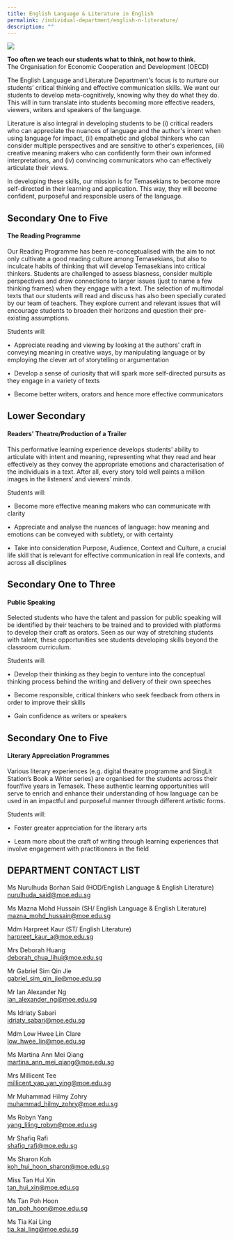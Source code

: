 ```yaml
---
title: English Language & Literature in English
permalink: /individual-department/english-n-literature/
description: ""
---
```

![](/images/2023%20dept%20el.png)

**Too often we teach our students what to think, not how to think.**<br>
The Organisation for Economic Cooperation and Development (OECD)

The English Language and Literature Department's focus is to nurture our students’ critical thinking and effective communication skills. We want our students to develop meta-cognitively, knowing why they do what they do. This will in turn translate into students becoming more effective readers, viewers, writers and speakers of the language.

Literature is also integral in developing students to be (i) critical readers who can appreciate the nuances of language and the author's intent when using language for impact, (ii) empathetic and global thinkers who can consider multiple perspectives and are sensitive to other's experiences, (iii) creative meaning makers who can confidently form their own informed interpretations, and (iv) convincing communicators who can effectively articulate their views.

In developing these skills, our mission is for Temasekians to become more self-directed in their learning and application. This way, they will become confident, purposeful and responsible users of the language.&nbsp;

## Secondary One to Five
#### The Reading Programme
Our Reading Programme has been re-conceptualised with the aim to not only cultivate a good reading culture among Temasekians, but also to inculcate habits of thinking that will develop Temasekians into critical thinkers. Students are challenged to assess biasness, consider multiple perspectives and draw connections to larger issues (just to name a few thinking frames) when they engage with a text. The selection of multimodal texts that our students will read and discuss has also been specially curated by our team of teachers. They explore current and relevant issues that will encourage students to broaden their horizons and question their pre-existing assumptions.

Students will:

•&nbsp; Appreciate reading and viewing by looking at the authors’ craft in conveying meaning in creative ways, by manipulating language or by employing the clever art of storytelling or argumentation

•&nbsp;&nbsp;Develop a sense of curiosity that will spark more self-directed pursuits as they engage in a variety of texts

•&nbsp;&nbsp;Become better writers, orators and hence more effective communicators

## Lower Secondary
#### Readers' Theatre/Production of a Trailer

This performative learning experience develops students’ ability to articulate with intent and meaning, representing what they read and hear effectively as they convey the appropriate emotions and characterisation of the individuals in a text. After all, every story told well paints a million images in the listeners’ and viewers’ minds.

Students will:

•&nbsp;&nbsp;Become more effective meaning makers who can communicate with clarity

•&nbsp;&nbsp;Appreciate and analyse the nuances of language: how meaning and emotions can be conveyed with subtlety, or with certainty

•&nbsp;&nbsp;Take into consideration Purpose, Audience, Context and Culture, a crucial life skill that is relevant for effective communication in real life contexts, and across all disciplines

## Secondary One to Three

#### Public Speaking

Selected students who have the talent and passion for public speaking will be identified by their teachers to be trained and to provided with platforms to develop their craft as orators. Seen as our way of stretching students with talent, these opportunities see students developing skills beyond the classroom curriculum.

Students will:

•&nbsp;&nbsp;Develop their thinking as they begin to venture into the conceptual thinking process behind the writing and delivery of their own speeches

•&nbsp;&nbsp;Become responsible, critical thinkers who seek feedback from others in order to improve their skills

•&nbsp;&nbsp;Gain confidence as writers or speakers

## Secondary One to Five  
#### Literary Appreciation Programmes

Various literary experiences (e.g. digital theatre programme and SingLit Station’s Book a Writer series) are organised for the students across their four/five years in Temasek. These authentic learning opportunities will serve to enrich and enhance their understanding of how language can be used in an impactful and purposeful manner through different artistic forms.

Students will:

•&nbsp;&nbsp;Foster greater appreciation for the literary arts

•&nbsp;&nbsp;Learn more about the craft of writing through learning experiences that involve engagement with practitioners in the field

## DEPARTMENT CONTACT LIST&nbsp;


Ms Nurulhuda Borhan Said (HOD/English Language &amp; English Literature)  
nurulhuda_said@moe.edu.sg  

  

Ms Mazna Mohd Hussain (SH/ English Language &amp; English Literature)  
mazna_mohd_hussain@moe.edu.sg  

  

Mdm Harpreet Kaur (ST/ English Literature)  
harpreet_kaur_a@moe.edu.sg  

  

Mrs Deborah Huang  
deborah_chua_lihui@moe.edu.sg

  

Mr Gabriel Sim Qin Jie  
gabriel_sim_qin_jie@moe.edu.sg

  

Mr Ian Alexander Ng  
ian_alexander_ng@moe.edu.sg

  

Ms Idriaty Sabari  
idriaty_sabari@moe.edu.sg

  

Mdm Low Hwee Lin Clare  
low_hwee_lin@moe.edu.sg

  

Ms Martina Ann Mei Qiang  
martina_ann_mei_qiang@moe.edu.sg

  

Mrs Millicent Tee  
millicent_yap_yan_ying@moe.edu.sg  

  

Mr Muhammad Hilmy Zohry  
muhammad_hilmy_zohry@moe.edu.sg  

  

Ms Robyn Yang  
yang_liling_robyn@moe.edu.sg

  

Mr Shafiq Rafi  
shafiq_rafi@moe.edu.sg  


Ms Sharon Koh  
koh_hui_hoon_sharon@moe.edu.sg
  

Miss Tan Hui Xin  
tan_hui_xin@moe.edu.sg  

  

Ms Tan Poh Hoon  
tan_poh_hoon@moe.edu.sg

  

Ms Tia Kai Ling  
tia_kai_ling@moe.edu.sg